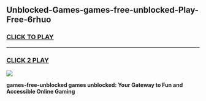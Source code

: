 
## Unblocked-Games-games-free-unblocked-Play-Free-6rhuo
<h3>
<a href="https://premium76.site?title=games-free-unblocked&ref=19M">CLICK TO PLAY</a></h3>
<hr>

<h3>
<a href="https://premium76.site?title=games-free-unblocked&ref=19M">CLICK 2 PLAY</a>
  
</h3>

<a href="https://premium76.site?title=games-free-unblocked&ref=19M"><img src="https://clearcache.store/games.png"></a>


**games-free-unblocked games unblocked: Your Gateway to Fun and Accessible Online Gaming**
